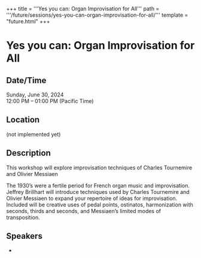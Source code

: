 +++
title = '''Yes you can: Organ Improvisation for All'''
path = '''/future/sessions/yes-you-can-organ-improvisation-for-all/'''
template = "future.html"
+++

<h1>Yes you can: Organ Improvisation for All</h1>
<h2>Date/Time</h2>
<p>Sunday, June 30, 2024<br>
12:00 PM – 01:00 PM (Pacific Time)</p>
<h2>Location</h2>
(not implemented yet)
<h2>Description</h2>
This workshop will explore improvisation techniques of Charles Tournemire and Olivier Messiaen

The 1930’s were a fertile period for French organ music and improvisation. Jeffrey Brillhart will introduce techniques used by Charles Tournemire and Olivier Messiaen to expand your repertoire of ideas for improvisation. Included will be creative uses of pedal points, ostinatos, harmonization with seconds, thirds and seconds, and Messiaen’s limited modes of transposition.
<h2>Speakers</h2>
<ul><li><bound method Speaker.link of Speaker(data=SpeakerData(presenter_at=[], speaker_biography='In June 1999, he was appointed the fourth Music and Artistic Director of Singing City, having served as Associate Director in the 1998-99 season, when he worked closely with then Music Director Joseph Flummerfelt. Mr. Brillhart provides artistic leadership for a rich program of concerts, educational instruction in local schools, and outreach to diverse communities. He directs the choir and oversees all aspects of Singing City’s musical initiatives. During his tenure with Singing City the choir has traveled to Cuba, Northern Ireland, the Republic of Ireland, Brazil, the Balkans, South Africa and most recently, Mexico. Under his leadership, the choir has presented more than three-hundred concerts, collaborating with The Philadelphia Orchestra, the Chamber Orchestra of Philadelphia, Black Pearl Orchestra, the Kronos Quartet, Symphony in C and with such internationally renowned artists as Helmuth Rilling, Dave Brubeck, Nick Page, Moses Hogan, Andre Thomas, Anton Armstrong, Weston Noble, Rossen Milanov, and Melanie DeMore. In April 2007, he conducted Singing City and Kronos Quartet at the Kimmel Center in the Philadelphia premiere of “Sun Rings”, an oratorio commissioned by NASA.', speaker_display_name='Jeffrey Brillhart', speaker_first_name='Jeffrey', speaker_last_name='Brillhart', speaker_stub='BF63DED4-28FA-4D57-B65B-F6DB782D21C9', speaker_title='', updated_date=datetime.date(2023, 9, 19)), updated=False, deleted=False)></li>


